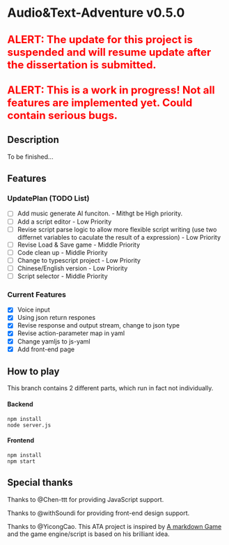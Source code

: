# Audio&Text-Adventure v0.5.0

## <font color=red size=5>ALERT: The update for this project is suspended and will resume update after the dissertation is submitted.</font>

## <font color=red size=5>ALERT: This is a work in progress! Not all features are implemented yet. Could contain serious bugs.</font>

## Description

To be finished...

## Features

### UpdatePlan (TODO List)

- [ ] Add music generate AI funciton. - Mithgt be High priority.
- [ ] Add a script editor - Low Priority
- [ ] Revise script parse logic to allow more flexible script writing (use two differnet variables to caculate the result of a expression) - Low Priority
- [ ] Revise Load & Save game - Middle Priority
- [ ] Code clean up - Middle Priority
- [ ] Change to typescript project - Low Priority
- [ ] Chinese/English version - Low Priority
- [ ] Script selector - Middle Priority

### Current Features

- [x] Voice input
- [x] Using json return respones
- [x] Revise response and output stream, change to json type
- [x] Revise action-parameter map in yaml
- [x] Change yamljs to js-yaml
- [x] Add front-end page
<!-- - [ ]  -->


## How to play

This branch contains 2 different parts, which run in fact not individually.


#### Backend
```
npm install
node server.js
```
#### Frontend
```
npm install
npm start
```





## Special thanks

Thanks to @Chen-ttt for providing JavaScript support.

Thanks to @withSoundi for providing front-end design support.

Thanks to @YicongCao. This ATA project is inspired by [A markdown Game](https://github.com/YicongCao/MarkdownGame) and the game engine/script is based on his brilliant idea.
